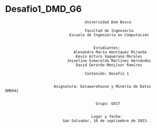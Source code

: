 # Desafio1_DMD_G6

                                        Universidad Dom Bosco

                                        Facultad de Ingeniería 
                                 Escuela de Ingeniería en Computación 


                                            Estudiantes: 
                                   Alexandra María Henríquez Miranda
                                    Kevin Arturo Vaquerano Morales
                                Josseline Esmeralda Martínez Hernández
                                    David Gerardo Menjívar Ramírez

                                        Contenido: Desafío 1 


                          Asignatura: Datawarehouse y Minería de Datos DMD941


                                             Grupo: G01T


                                           Lugar y fecha: 
                              San Salvador, 16 de septiembre de 2023. 
